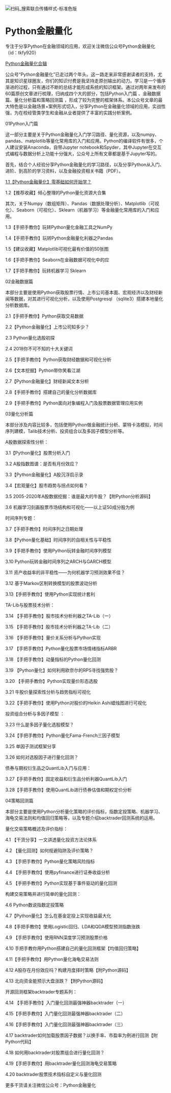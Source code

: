 ![扫码_搜索联合传播样式-标准色版](https://user-images.githubusercontent.com/24394838/119312678-3e8d3780-bca5-11eb-8b8e-41832426b435.png)
# Python金融量化
专注于分享Python在金融领域的应用，欢迎关注微信公众号Python金融量化 （id：tkfy920）

[Python金融量化合辑](https://mp.weixin.qq.com/s?__biz=MzUyMDk1MDY2MQ==&amp;mid=2247485222&amp;idx=1&amp;sn=2dea3290b617f0f84410bd4da21e0221&amp;chksm=f9e3c1ccce9448da6bc1dad87c014749c507466b07d2fcf9086d84674b4c4ce9bce748bc6469&token=1911472750&lang=zh_CN#rd)

公众号“Python金融量化”已走过两个年头。这一路走来非常感谢读者的支持，尤其是知识星球圈友，你们的知识付费是我坚持走原创输出的动力。学习是一个循序渐进的过程，只有通过不断的总结才能形成系统的知识框架。通过对两年来发布的60篇原创文章进行梳理，归纳成四个大的部分，包括Python入门篇 、金融数据篇、量化分析篇和策略回测篇 ，形成了较为完整的框架体系。本公众号文章的最大特色是以金融场景+案例形式切入，分享Python在金融量化领域的应用，实战性强，为在校经管类学生和金融从业者提供了丰富的实践分析案例。


01Python入门篇


这一部分主要是关于Python金融量化入门学习路径、量化资源，以及numpy、pandas、matplotlib等量化常用库的入门和应用。Python的编译软件有很多，个人建议安装Anaconda，自带Jupyter notebook和Spyder，其中Jupyter在交互式编程与数据分析上功能十分强大，公众号上所有文章都是基于Jupyter写的。

首先，结合个人经验分享Python金融量化的学习路径，以及分享Python从入门、进阶、到高阶的学习资料，以及金融投资相关书籍（PDF）。

[1.1【Python金融量化】零基础如何开始学？](https://mp.weixin.qq.com/s?__biz=MzUyMDk1MDY2MQ==&mid=2247483886&idx=1&sn=9a420312aff2bb9b8cbb549a54cc876c&chksm=f9e3c704ce944e1238b291937a7184658d5fcba35041f8857b674ff719b81e6b6ef5d8427e1f&scene=21#wechat_redirect)

1.2【推荐收藏】倾心整理的Python量化资源大合集

其次，关于Numpy（数组矩阵）、Pandas（数据处理分析）、Matplotlib（可视化）、Seaborn（可视化）、Sklearn（机器学习）等金融量化常用库的入门和应用。

1.3【手把手教你】玩转Python量化金融工具之NumPy

1.4【手把手教你】玩转Python金融量化利器之Pandas

1.5【建议收藏】Matplotlib可视化最有价值的50张图

1.6【手把手教你】Seaborn在金融数据可视化中的应

1.7【手把手教你】玩转机器学习 Sklearn

02金融数据篇


本部分主要是使用Python获取股票行情、上市公司基本面、宏观经济以及财经新闻等数据，对其进行可视化分析，以及使用Postgresql （sqlite3）搭建本地量化分析数据库。

2.1【手把手教你】Python获取交易数据

2.2【Python金融量化】上市公司知多少？

2.3 Python量化选股初探

2.4 2018你不可不知的十大关键词

2.5【手把手教你】Python获取财经数据和可视化分析

2.6【文本挖掘】Python带你笑看江湖

2.7【Python金融量化】财经新闻文本分析

2.8【手把手教你】搭建自己的量化分析数据库

2.9【手把手教你】Python面向对象编程入门及股票数据管理应用实例

03量化分析篇


本部分涉及内容比较多，包括使用Python做金融统计分析、蒙特卡洛模拟，时间序列建模，Talib技术分析、投资组合以及多因子模型分析等。

A股数据探索性分析：

3.1【Python量化】股票分析入门

3.2 A股指数图谱：是否有月份效应？

3.3【Python金融量化】A股沉浮启示录

3.4【宏观量化】股市趋势与拐点如何看？

3.5 2005-2020年A股数据挖掘：谁是最大的牛股？【附Python分析源码】

3.6 机器学习刻画股票市场结构和可视化——以上证50成分股为例

时间序列专题：

3.7【手把手教你】时间序列之日期处理

3.8【Python量化基础】时间序列的自相关性与平稳性

3.9【手把手教你】使用Python玩转金融时间序列模型

3.10 Python玩转金融时间序列之ARCH与GARCH模型

3.11 资产收益率的非平稳性——为何机器学习预测效果不佳？

3.12 基于Markov区制转换模型的股票波动分析

3.13【手把手教你】使用Python实现统计套利

TA-Lib与股票技术分析：

3.14 【手把手教你】股市技术分析利器之TA-Lib（一）

3.15 【手把手教你】股市技术分析利器之TA-Lib（二）

3.16 【手把手教你】量价关系分析与Python实现

3.17 【手把手教你】Python量化股票市场情绪指标ARBR

3.18 【手把手教你】动量指标的Python量化回测

3.19 【Python量化】如何利用欧奈尔的RPS寻找强势股？

3.20 【手把手教你】Python实现量价形态选股

3.21 牛股价量探索性分析与趋势指标可视化

3.22【手把手教你】使用Python对股价的Heikin Ashi蜡烛图进行可视化

投资组合分析与多因子模型 ：

3.23 什么是多因子量化选股模型？

3.24【手把手教你】Python量化Fama-French三因子模型

3.25 单因子测试框架分享

3.26 如何对选股因子进行量化回测？

债券与期权衍生品之QuantLib入门与应用：

3.27【手把手教你】固定收益和衍生品分析利器QuantLib入门

3.28【手把手教你】使用QuantLib进行债券估值和期权定价分析

04策略回测篇


本部分主要是使用Python分析量化策略的评价指标，指数定投策略、机器学习、海龟交易法则和均值回归策略等，以及专题介绍backtrader回测系统的运用。

量化交易策略概述及评价指标：

4.1 【干货分享】一文讲透量化投资方法论体系

4.2 【量化回测】如何规避陷阱及评价策略？

4.3 【手把手教你】Python量化策略风险指标

4.4 【手把手教你】使用pyfinance进行证券收益分析

4.5 【手把手教你】Python实现基于事件驱动的量化回测

构建交易策略并进行简单的量化回测：

4.6 Python数说指数定投策略

4.7【Python量化】怎么在基金定投上实现收益最大化

4.8【手把手教你】使用Logistic回归、LDA和QDA模型预测指数涨跌

4.9 【手把手教你】使用RNN深度学习预测股票价格

4.10  手把手教你用Python搭建自己的量化回测框架【均值回归策略】

4.11【手把手教你】用Python量化海龟交易法则

4.12 A股存在月份效应吗？构建月度择时策略【附Python源码】

4.13 北向资金能预示大盘涨跌？【附Python源码】

开源回测框架backtrader专题系列：

4.14 【手把手教你】入门量化回测最强神器backtrader（一）

4.15【手把手教你】入门量化回测最强神器backtrader（二） 

4.16【手把手教你】入门量化回测最强神器backtrader（三）

4.17 backtrader如何加载股票因子数据？以换手率、市盈率为例进行回测【附Python代码】

4.18 如何用backtrader对股票组合进行量化回测？

4.19【手把手教你】用backtrader量化回测海龟交易策略

4.20 backtrader股票技术指标自定义与量化回测

更多干货请关注微信公众号：Python金融量化
